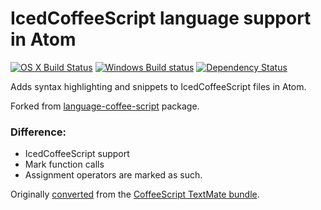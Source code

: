 # IcedCoffeeScript language support in Atom
[![OS X Build Status](https://travis-ci.org/atom/language-coffee-script.svg?branch=master)](https://travis-ci.org/atom/language-coffee-script)
[![Windows Build status](https://ci.appveyor.com/api/projects/status/4j9aak7iwn2f2x7a/branch/master?svg=true)](https://ci.appveyor.com/project/Atom/language-coffee-script/branch/master)  [![Dependency Status](https://david-dm.org/atom/language-coffee-script.svg)](https://david-dm.org/atom/language-coffee-script)

Adds syntax highlighting and snippets to IcedCoffeeScript files in Atom.

Forked from [language-coffee-script](https://github.com/atom/language-coffee-script) package.

### Difference:

*   IcedCoffeeScript support
*   Mark function calls
*   Assignment operators are marked as such.

Originally [converted](http://atom.io/docs/latest/converting-a-text-mate-bundle) from the [CoffeeScript TextMate bundle](https://github.com/jashkenas/coffee-script-tmbundle).
